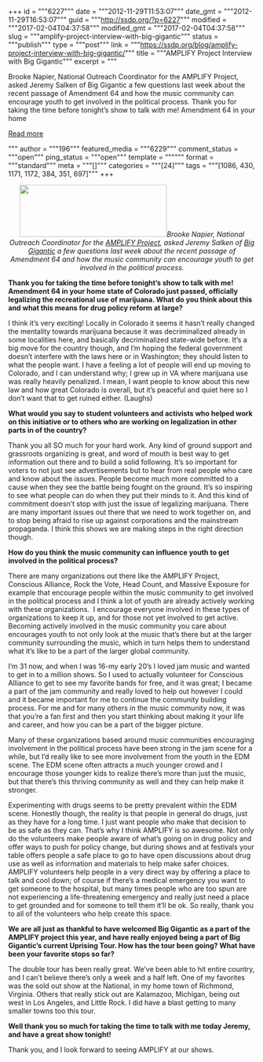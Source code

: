 +++
id = """6227"""
date = """2012-11-29T11:53:07"""
date_gmt = """2012-11-29T16:53:07"""
guid = """http://ssdp.org/?p=6227"""
modified = """2017-02-04T04:37:58"""
modified_gmt = """2017-02-04T04:37:58"""
slug = """amplify-project-interview-with-big-gigantic"""
status = """publish"""
type = """post"""
link = """https://ssdp.org/blog/amplify-project-interview-with-big-gigantic/"""
title = """AMPLIFY Project Interview with Big Gigantic"""
excerpt = """<p>Brooke Napier, National Outreach Coordinator for the AMPLIFY Project, asked Jeremy Salken of Big Gigantic a few questions last week about the recent passage of Amendment 64 and how the music community can encourage youth to get involved in the political process. Thank you for taking the time before tonight’s show to talk with me! Amendment 64 in your home</p>
<div class="h10"></div>
<p><a class="more-link2 flat" href="https://ssdp.org/blog/amplify-project-interview-with-big-gigantic/">Read more</a></p>
"""
author = """196"""
featured_media = """6229"""
comment_status = """open"""
ping_status = """open"""
template = """"""
format = """standard"""
meta = """[]"""
categories = """[24]"""
tags = """[1086, 430, 1171, 1172, 384, 351, 697]"""
+++
<p style="text-align: center;"><em><a href="/assets/2012/11/amplify-logo-011.jpg"><img class="size-medium wp-image-6230 aligncenter" title="amplify logo-01" src="/assets/2012/11/amplify-logo-011-300x106.jpg" alt="" width="300" height="106" /></a>Brooke Napier, National Outreach Coordinator for the <a href="http://ssdp.org/amplify/">AMPLIFY Project</a>, asked Jeremy Salken of <a href="http://biggigantic.net/">Big Gigantic</a> a few questions last week about the recent passage of Amendment 64 and how the music community can encourage youth to get involved in the political process.</em><strong></strong></p>

<strong>Thank you for taking the time before tonight’s show to talk with me! Amendment 64 in your home state of Colorado just passed, officially legalizing the recreational use of marijuana. What do you think about this and what this means for drug policy reform at large?</strong>



I think it&#8217;s very exciting! Locally in Colorado it seems it hasn’t really changed the mentality towards marijuana because it was decriminalized already in some localities here, and basically decriminalized state-wide before. It&#8217;s a big move for the country though, and I&#8217;m hoping the federal government doesn’t interfere with the laws here or in Washington; they should listen to what the people want. I have a feeling a lot of people will end up moving to Colorado, and I can understand why; I grew up in VA where marijuana use was really heavily penalized. I mean, I want people to know about this new law and how great Colorado is overall, but it’s peaceful and quiet here so I don&#8217;t want that to get ruined either. (Laughs)



<strong>What would you say to student volunteers and activists who helped work on this initiative or to others who are working on legalization in other parts in of the country?</strong>



Thank you all SO much for your hard work. Any kind of ground support and grassroots organizing is great, and word of mouth is best way to get information out there and to build a solid following. It&#8217;s so important for voters to not just see advertisements but to hear from real people who care and know about the issues. People become much more committed to a cause when they see the battle being fought on the ground. It&#8217;s so inspiring to see what people can do when they put their minds to it. And this kind of commitment doesn&#8217;t stop with just the issue of legalizing marijuana. There are many important issues out there that we need to work together on, and to stop being afraid to rise up against corporations and the mainstream propaganda. I think this shows we are making steps in the right direction though.



<strong>How do you think the music community can influence youth to get involved in the political process?</strong>



There are many organizations out there like the AMPLIFY Project, Conscious Alliance, Rock the Vote, Head Count, and Massive Exposure for example that encourage people within the music community to get involved in the political process and I think a lot of youth are already actively working with these organizations.  I encourage everyone involved in these types of organizations to keep it up, and for those not yet involved to get active.  Becoming actively involved in the music community you care about encourages youth to not only look at the music that&#8217;s there but at the larger community surrounding the music, which in turn helps them to understand what it&#8217;s like to be a part of the larger global community.



I&#8217;m 31 now, and when I was 16-my early 20&#8217;s I loved jam music and wanted to get in to a million shows. So I used to actually volunteer for Conscious Alliance to get to see my favorite bands for free, and it was great; I became a part of the jam community and really loved to help out however I could and it became important for me to continue the community building process. For me and for many others in the music community now, it was that you&#8217;re a fan first and then you start thinking about making it your life and career, and how you can be a part of the bigger picture.



Many of these organizations based around music communities encouraging involvement in the political process have been strong in the jam scene for a while, but I&#8217;d really like to see more involvement from the youth in the EDM scene. The EDM scene often attracts a much younger crowd and I encourage those younger kids to realize there&#8217;s more than just the music, but that there&#8217;s this thriving community as well and they can help make it stronger.



Experimenting with drugs seems to be pretty prevalent within the EDM scene. Honestly though, the reality is that people in general do drugs, just as they have for a long time. I just want people who make that decision to be as safe as they can. That&#8217;s why I think AMPLIFY is so awesome. Not only do the volunteers make people aware of what&#8217;s going on in drug policy and offer ways to push for policy change, but during shows and at festivals your table offers people a safe place to go to have open discussions about drug use as well as information and materials to help make safer choices. AMPLIFY volunteers help people in a very direct way by offering a place to talk and cool down; of course if there&#8217;s a medical emergency you want to get someone to the hospital, but many times people who are too spun are not experiencing a life-threatening emergency and really just need a place to get grounded and for someone to tell them it&#8217;ll be ok. So really, thank you to all of the volunteers who help create this space.



<strong>We are all just as thankful to have welcomed Big Gigantic as a part of the AMPLIFY project this year, and have really enjoyed being a part of Big Gigantic&#8217;s current Uprising Tour. How has the tour been going? What have been your favorite stops so far?</strong>



The double tour has been really great. We&#8217;ve been able to hit entire country, and I can&#8217;t believe there&#8217;s only a week and a half left. One of my favorites was the sold out show at the National, in my home town of Richmond, Virginia. Others that really stick out are Kalamazoo, Michigan, being out west in Los Angeles, and Little Rock. I did have a blast getting to many smaller towns too this tour.



<strong>Well thank you so much for taking the time to talk with me today Jeremy, and have a great show tonight!</strong>



Thank you, and I look forward to seeing AMPLIFY at our shows.
